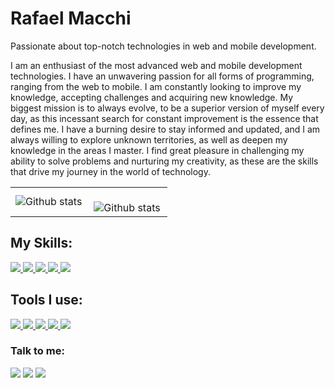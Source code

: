 # Rafael Macchi

Passionate about top-notch technologies in web and mobile development.

I am an enthusiast of the most advanced web and mobile development technologies. I have an unwavering passion for all forms of programming, ranging from the web to mobile. I am constantly looking to improve my knowledge, accepting challenges and acquiring new knowledge.
My biggest mission is to always evolve, to be a superior version of myself every day, as this incessant search for constant improvement is the essence that defines me. I have a burning desire to stay informed and updated, and I am always willing to explore unknown territories, as well as deepen my knowledge in the areas I master.
I find great pleasure in challenging my ability to solve problems and nurturing my creativity, as these are the skills that drive my journey in the world of technology.

<table>
  <tr>
    <td>
      <img
        align="left"
        src="https://github-readme-stats.vercel.app/api/top-langs/?username=rmacchi&theme=dark&hide_border=false&include_all_commits=true&count_private=true&layout=compact"
        alt="Github stats"
      />
    </td>
    <td>
      <br />
      <img
        align="left"
        src="https://github-readme-streak-stats.herokuapp.com/?user=rmacchi&theme=dark&hide_border=false"
        alt="Github stats"
      />
    </td>
  </tr>
</table>


## My Skills:

<div>
  <a href="https://nodejs.org/en/about" title="NodeJS" Alt="Logo do NodeJS">
    <img src="https://skillicons.dev/icons?i=nodejs"/>
  </a>
  <a href="https://developer.mozilla.org/pt-BR/docs/Web/JavaScript" title="Javascript" Alt="Logo do Javascript">
    <img src="https://skillicons.dev/icons?i=js"/>
  </a>
  <a href="https://www.typescriptlang.org/pt/" title="Typescript" Alt="Logo do Typescript">
    <img src="https://skillicons.dev/icons?i=ts"/>
  </a>
  <a href="https://pt-br.react.dev" title="React" Alt="Logo do React">
    <img src="https://skillicons.dev/icons?i=react"/>
  </a>
  <a href="https://www.python.org/" title="Python" Alt="Logo do Python">
    <img src="https://skillicons.dev/icons?i=python"/>
  </a>
</div>

## Tools I use:

<div>
  <a href="https://code.visualstudio.com" title="Visual Studio Code" Alt="Logo do Visual Studio">
    <img src="https://skillicons.dev/icons?i=vscode"/>
  </a>
  <a href="https://github.com/pt" title="GitHub" Alt="Logo do GitHub">
    <img src="https://skillicons.dev/icons?i=github"/>
  </a>
  <a href="https://git-scm.com" title="Git" Alt="Logo do Git">
    <img src="https://skillicons.dev/icons?i=git"/>
  </a>
  <a href="https://vercel.com" title="Vercel" Alt="Logo do Vercel">
    <img src="https://skillicons.dev/icons?i=vercel"/>
  </a>
  <a href="https://www.figma.com" title="Figma" Alt="Logo do Figma">
    <img src="https://skillicons.dev/icons?i=figma"/>
  </a>
</div>

### Talk to me:

<div>
  <a href="https://www.linkedin.com/in/rafael-de-oliveira-silva-macchi-916162259/" target="_blank"><img src="https://img.shields.io/badge/-LinkedIn-%230077B5?style=for-the-badge&logo=linkedin&logoColor=white" target="_blank"></a>
  <a href ="mailto:rafaelmacchi199@gmail.com"><img src="https://img.shields.io/badge/GMAIL-FFFFFF?style=for-the-badge&logo=gmail&logoColor=red" target="_blank"></a>
  <a href="https://www.instagram.com/rafaelmacchi_/"><img src="https://img.shields.io/badge/Instagram-E4405F?style=for-the-badge&logo=instagram&logoColor=white" target="_blank"></a>
</div>
